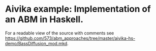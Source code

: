 Aivika example: Implementation of an ABM in Haskell.
===

For a readable view of the source with comments see <https://github.com/573/abm_approaches/tree/master/aivika-hs-demo/BassDiffusion_mod.mkd>.

